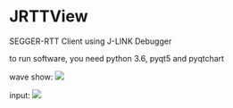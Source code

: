 # JRTTView
SEGGER-RTT Client using J-LINK Debugger

to run software, you need python 3.6, pyqt5 and pyqtchart

wave show:
![](https://github.com/XIVN1987/JRTTView/blob/master/截屏.gif)

input:
![](https://github.com/XIVN1987/JRTTView/blob/master/截屏.jpg)
